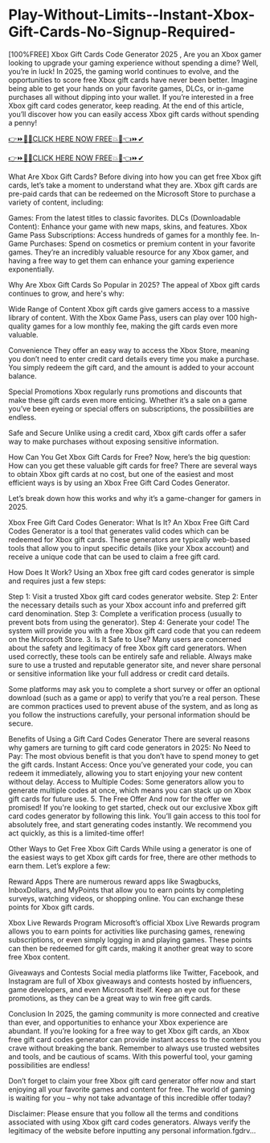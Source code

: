 # Play-Without-Limits--Instant-Xbox-Gift-Cards-No-Signup-Required-
[100%FREE] Xbox Gift Cards Code Generator 2025 , Are you an Xbox gamer looking to upgrade your gaming experience without spending a dime? Well, you’re in luck! In 2025, the gaming world continues to evolve, and the opportunities to score free Xbox gift cards have never been better. Imagine being able to get your hands on your favorite games, DLCs, or in-game purchases all without dipping into your wallet. If you’re interested in a free Xbox gift card codes generator, keep reading. At the end of this article, you’ll discover how you can easily access Xbox gift cards without spending a penny!

[👉⏩🔰💥CLICK HERE NOW FREE💥🔰👈⏩✔](https://www.aeroned.com/getmedia/dc0efdac-0d06-4720-b9a8-24b75b714858/allgiftcardsrubel.html.aspx)

[👉⏩🔰💥CLICK HERE NOW FREE💥🔰👈⏩✔](https://www.aeroned.com/getmedia/dc0efdac-0d06-4720-b9a8-24b75b714858/allgiftcardsrubel.html.aspx)

What Are Xbox Gift Cards? Before diving into how you can get free Xbox gift cards, let’s take a moment to understand what they are. Xbox gift cards are pre-paid cards that can be redeemed on the Microsoft Store to purchase a variety of content, including:

Games: From the latest titles to classic favorites. DLCs (Downloadable Content): Enhance your game with new maps, skins, and features. Xbox Game Pass Subscriptions: Access hundreds of games for a monthly fee. In-Game Purchases: Spend on cosmetics or premium content in your favorite games. They’re an incredibly valuable resource for any Xbox gamer, and having a free way to get them can enhance your gaming experience exponentially.

Why Are Xbox Gift Cards So Popular in 2025? The appeal of Xbox gift cards continues to grow, and here's why:

Wide Range of Content Xbox gift cards give gamers access to a massive library of content. With the Xbox Game Pass, users can play over 100 high-quality games for a low monthly fee, making the gift cards even more valuable.

Convenience They offer an easy way to access the Xbox Store, meaning you don’t need to enter credit card details every time you make a purchase. You simply redeem the gift card, and the amount is added to your account balance.

Special Promotions Xbox regularly runs promotions and discounts that make these gift cards even more enticing. Whether it’s a sale on a game you’ve been eyeing or special offers on subscriptions, the possibilities are endless.

Safe and Secure Unlike using a credit card, Xbox gift cards offer a safer way to make purchases without exposing sensitive information.

How Can You Get Xbox Gift Cards for Free? Now, here’s the big question: How can you get these valuable gift cards for free? There are several ways to obtain Xbox gift cards at no cost, but one of the easiest and most efficient ways is by using an Xbox Free Gift Card Codes Generator.

Let’s break down how this works and why it’s a game-changer for gamers in 2025.

Xbox Free Gift Card Codes Generator: What Is It? An Xbox Free Gift Card Codes Generator is a tool that generates valid codes which can be redeemed for Xbox gift cards. These generators are typically web-based tools that allow you to input specific details (like your Xbox account) and receive a unique code that can be used to claim a free gift card.

How Does It Work? Using an Xbox free gift card codes generator is simple and requires just a few steps:

Step 1: Visit a trusted Xbox gift card codes generator website. Step 2: Enter the necessary details such as your Xbox account info and preferred gift card denomination. Step 3: Complete a verification process (usually to prevent bots from using the generator). Step 4: Generate your code! The system will provide you with a free Xbox gift card code that you can redeem on the Microsoft Store. 3. Is It Safe to Use? Many users are concerned about the safety and legitimacy of free Xbox gift card generators. When used correctly, these tools can be entirely safe and reliable. Always make sure to use a trusted and reputable generator site, and never share personal or sensitive information like your full address or credit card details.

Some platforms may ask you to complete a short survey or offer an optional download (such as a game or app) to verify that you’re a real person. These are common practices used to prevent abuse of the system, and as long as you follow the instructions carefully, your personal information should be secure.

Benefits of Using a Gift Card Codes Generator There are several reasons why gamers are turning to gift card code generators in 2025:
No Need to Pay: The most obvious benefit is that you don’t have to spend money to get the gift cards. Instant Access: Once you’ve generated your code, you can redeem it immediately, allowing you to start enjoying your new content without delay. Access to Multiple Codes: Some generators allow you to generate multiple codes at once, which means you can stack up on Xbox gift cards for future use. 5. The Free Offer And now for the offer we promised! If you're looking to get started, check out our exclusive Xbox gift card codes generator by following this link. You’ll gain access to this tool for absolutely free, and start generating codes instantly. We recommend you act quickly, as this is a limited-time offer!

Other Ways to Get Free Xbox Gift Cards While using a generator is one of the easiest ways to get Xbox gift cards for free, there are other methods to earn them. Let’s explore a few:

Reward Apps There are numerous reward apps like Swagbucks, InboxDollars, and MyPoints that allow you to earn points by completing surveys, watching videos, or shopping online. You can exchange these points for Xbox gift cards.

Xbox Live Rewards Program Microsoft’s official Xbox Live Rewards program allows you to earn points for activities like purchasing games, renewing subscriptions, or even simply logging in and playing games. These points can then be redeemed for gift cards, making it another great way to score free Xbox content.

Giveaways and Contests Social media platforms like Twitter, Facebook, and Instagram are full of Xbox giveaways and contests hosted by influencers, game developers, and even Microsoft itself. Keep an eye out for these promotions, as they can be a great way to win free gift cards.

Conclusion In 2025, the gaming community is more connected and creative than ever, and opportunities to enhance your Xbox experience are abundant. If you’re looking for a free way to get Xbox gift cards, an Xbox free gift card codes generator can provide instant access to the content you crave without breaking the bank. Remember to always use trusted websites and tools, and be cautious of scams. With this powerful tool, your gaming possibilities are endless!

Don’t forget to claim your free Xbox gift card generator offer now and start enjoying all your favorite games and content for free. The world of gaming is waiting for you – why not take advantage of this incredible offer today?

Disclaimer: Please ensure that you follow all the terms and conditions associated with using Xbox gift card codes generators. Always verify the legitimacy of the website before inputting any personal information.fgdrv...

